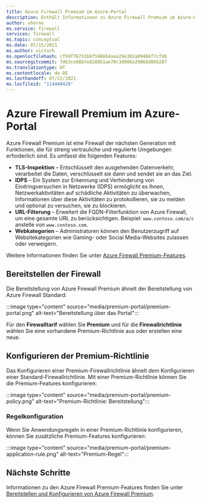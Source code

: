 ```yaml
---
title: Azure Firewall Premium im Azure-Portal
description: Enthält Informationen zu Azure Firewall Premium im Azure-Portal.
author: vhorne
ms.service: firewall
services: firewall
ms.topic: conceptual
ms.date: 07/15/2021
ms.author: victorh
ms.openlocfilehash: cfb9f76751bbf5966b4aaa29e382a0946bf7cfd6
ms.sourcegitcommit: 7d63ce88bfe8188b1ae70c3d006a29068d066287
ms.translationtype: HT
ms.contentlocale: de-DE
ms.lasthandoff: 07/22/2021
ms.locfileid: "114440428"
---
```

# <a name="azure-firewall-premium-in-the-azure-portal"></a>Azure Firewall Premium im Azure-Portal


 Azure Firewall Premium ist eine Firewall der nächsten Generation mit Funktionen, die für streng vertrauliche und regulierte Umgebungen erforderlich sind. Es umfasst die folgenden Features:

- **TLS-Inspektion** – Entschlüsselt den ausgehenden Datenverkehr, verarbeitet die Daten, verschlüsselt sie dann und sendet sie an das Ziel.
- **IDPS** – Ein System zur Erkennung und Verhinderung von Eindringversuchen in Netzwerke (IDPS) ermöglicht es Ihnen, Netzwerkaktivitäten auf schädliche Aktivitäten zu überwachen, Informationen über diese Aktivitäten zu protokollieren, sie zu melden und optional zu versuchen, sie zu blockieren.
- **URL-Filterung** – Erweitert die FQDN-Filterfunktion von Azure Firewall, um eine gesamte URL zu berücksichtigen. Beispiel: `www.contoso.com/a/c` anstelle von `www.contoso.com`.
- **Webkategorien** – Administratoren können den Benutzerzugriff auf Websitekategorien wie Gaming- oder Social Media-Websites zulassen oder verweigern.

Weitere Informationen finden Sie unter [Azure Firewall Premium-Features](premium-features.md).

## <a name="deploy-the-firewall"></a>Bereitstellen der Firewall

Die Bereitstellung von Azure Firewall Premium ähnelt der Bereitstellung von Azure Firewall Standard:

:::image type="content" source="media/premium-portal/premium-portal.png" alt-text="Bereitstellung über das Portal":::

Für den **Firewalltarif** wählen Sie **Premium** und für die **Firewallrichtlinie** wählen Sie eine vorhandene Premium-Richtlinie aus oder erstellen eine neue.

## <a name="configure-the-premium-policy"></a>Konfigurieren der Premium-Richtlinie

Das Konfigurieren einer Premium-Firewallrichtlinie ähnelt dem Konfigurieren einer Standard-Firewallrichtlinie. Mit einer Premium-Richtlinie können Sie die Premium-Features konfigurieren:

:::image type="content" source="media/premium-portal/premium-policy.png" alt-text="Premium-Richtlinie: Bereitstellung":::

### <a name="rule-configuration"></a>Regelkonfiguration

Wenn Sie Anwendungsregeln in einer Premium-Richtlinie konfigurieren, können Sie zusätzliche Premium-Features konfigurieren:

:::image type="content" source="media/premium-portal/premium-application-rule.png" alt-text="Premium-Regel":::

## <a name="next-steps"></a>Nächste Schritte

Informationen zu den Azure Firewall Premium-Features finden Sie unter [Bereitstellen und Konfigurieren von Azure Firewall Premium](premium-deploy.md).